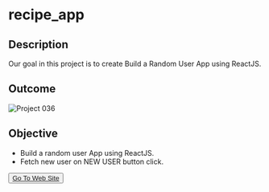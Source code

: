 # recipe_app


## Description

Our goal in this project is to create Build a Random User App using ReactJS.

## Outcome

![Project 036](./recipe.gif)

## Objective

  - Build a random user App using ReactJS.
  - Fetch new user on NEW USER button click.

<button><a href="https://muratbzc.github.io/recipe_app/">Go To Web Site</a></button>
